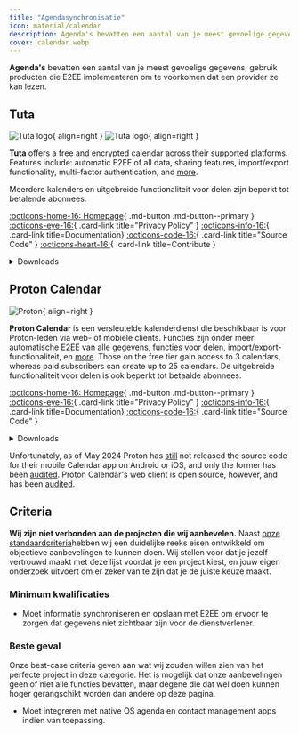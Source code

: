 ```yaml
---
title: "Agendasynchronisatie"
icon: material/calendar
description: Agenda's bevatten een aantal van je meest gevoelige gegevens; gebruik producten die jouw afspraken versleutelen.
cover: calendar.webp
---
```


**Agenda's** bevatten een aantal van je meest gevoelige gegevens; gebruik producten die E2EE implementeren om te voorkomen dat een provider ze kan lezen.

## Tuta

<div class="admonition recommendation" markdown>

![Tuta logo](assets/img/email/tuta.svg#only-light){ align=right }
![Tuta logo](assets/img/email/tuta-dark.svg#only-dark){ align=right }

**Tuta** offers a free and encrypted calendar across their supported platforms. Features include: automatic E2EE of all data, sharing features, import/export functionality, multi-factor authentication, and [more](https://tuta.com/calendar-app-comparison).

Meerdere kalenders en uitgebreide functionaliteit voor delen zijn beperkt tot betalende abonnees.

[:octicons-home-16: Homepage](https://tuta.com/calendar){ .md-button .md-button--primary }
[:octicons-eye-16:](https://tuta.com/privacy){ .card-link title="Privacy Policy" }
[:octicons-info-16:](https://tuta.com/support){ .card-link title=Documentation}
[:octicons-code-16:](https://github.com/tutao/tutanota){ .card-link title="Source Code" }
[:octicons-heart-16:](https://tuta.com/community){ .card-link title=Contribute }

<details class="downloads" markdown>
<summary>Downloads</summary>

- [:simple-googleplay: Google Play](https://play.google.com/store/apps/details?id=de.tutao.tutanota)
- [:simple-appstore: App Store](https://apps.apple.com/app/id922429609)
- [:fontawesome-brands-windows: Windows](https://tuta.com/blog/desktop-clients)
- [:simple-apple: macOS](https://tuta.com/blog/desktop-clients)
- [:simple-linux: Linux](https://tuta.com/blog/desktop-clients)
- [:simple-flathub: Flathub](https://flathub.org/apps/com.tutanota.Tutanota)
- [:octicons-browser-16: Web](https://app.tuta.com)

</details>

</div>

## Proton Calendar

<div class="admonition recommendation" markdown>

![Proton](assets/img/calendar/proton-calendar.svg){ align=right }

**Proton Calendar** is een versleutelde kalenderdienst die beschikbaar is voor Proton-leden via web- of mobiele clients. Functies zijn onder meer: automatische E2EE van alle gegevens, functies voor delen, import/export-functionaliteit, en [more](https://proton.me/support/proton-calendar-guide). Those on the free tier gain access to 3 calendars, whereas paid subscribers can create up to 25 calendars. De uitgebreide functionaliteit voor delen is ook beperkt tot betaalde abonnees.

[:octicons-home-16: Homepage](https://proton.me/calendar){ .md-button .md-button--primary }
[:octicons-eye-16:](https://proton.me/legal/privacy){ .card-link title="Privacy Policy" }
[:octicons-info-16:](https://proton.me/support/calendar){ .card-link title=Documentation}
[:octicons-code-16:](https://github.com/ProtonMail/WebClients){ .card-link title="Source Code" }

<details class="downloads" markdown>
<summary>Downloads</summary>

- [:simple-googleplay: Google Play](https://play.google.com/store/apps/details?id=me.proton.android.calendar)
- [:simple-appstore: App Store](https://apps.apple.com/app/id1514709943)
- [:octicons-browser-16: Web](https://calendar.proton.me)

</details>

</div>

Unfortunately, as of May 2024 Proton has [still](https://discuss.privacyguides.net/t/proton-calendar-is-not-open-source-mobile/14656/8) not released the source code for their mobile Calendar app on Android or iOS, and only the former has been [audited](https://proton.me/blog/security-audit-all-proton-apps). Proton Calendar's web client is open source, however, and has been [audited](https://proton.me/community/open-source).

## Criteria

**Wij zijn niet verbonden aan de projecten die wij aanbevelen.** Naast [onze standaardcriteria](about/criteria.md)hebben wij een duidelijke reeks eisen ontwikkeld om objectieve aanbevelingen te kunnen doen. Wij stellen voor dat je jezelf vertrouwd maakt met deze lijst voordat je een project kiest, en jouw eigen onderzoek uitvoert om er zeker van te zijn dat je de juiste keuze maakt.

### Minimum kwalificaties

- Moet informatie synchroniseren en opslaan met E2EE om ervoor te zorgen dat gegevens niet zichtbaar zijn voor de dienstverlener.

### Beste geval

Onze best-case criteria geven aan wat wij zouden willen zien van het perfecte project in deze categorie. Het is mogelijk dat onze aanbevelingen geen of niet alle functies bevatten, maar degene die dat wel doen kunnen hoger gerangschikt worden dan andere op deze pagina.

- Moet integreren met native OS agenda en contact management apps indien van toepassing.
